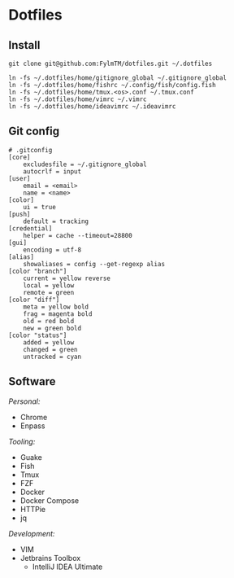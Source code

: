 # Dotfiles

## Install

```
git clone git@github.com:FylmTM/dotfiles.git ~/.dotfiles

ln -fs ~/.dotfiles/home/gitignore_global ~/.gitignore_global
ln -fs ~/.dotfiles/home/fishrc ~/.config/fish/config.fish
ln -fs ~/.dotfiles/home/tmux.<os>.conf ~/.tmux.conf
ln -fs ~/.dotfiles/home/vimrc ~/.vimrc
ln -fs ~/.dotfiles/home/ideavimrc ~/.ideavimrc
```

## Git config

```
# .gitconfig
[core]
    excludesfile = ~/.gitignore_global
    autocrlf = input
[user]
    email = <email>
    name = <name>
[color]
    ui = true
[push]
    default = tracking
[credential]
    helper = cache --timeout=28800
[gui]
    encoding = utf-8
[alias]
    showaliases = config --get-regexp alias
[color "branch"]
    current = yellow reverse
    local = yellow
    remote = green
[color "diff"]
    meta = yellow bold
    frag = magenta bold
    old = red bold
    new = green bold
[color "status"]
    added = yellow
    changed = green
    untracked = cyan
```

## Software

*Personal:*

- Chrome
- Enpass

*Tooling:*

- Guake
- Fish
- Tmux
- FZF
- Docker
- Docker Compose
- HTTPie
- jq

*Development:*

- VIM
- Jetbrains Toolbox
  - IntelliJ IDEA Ultimate

